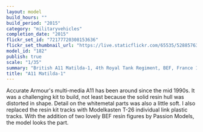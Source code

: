 ```yaml
---
layout: model
build_hours: ""
build_period: "2015"
category: "militaryvehicles"
completion_date: "2015"
flickr_set_id: "72177720308153636"
flickr_set_thumbnail_url: "https://live.staticflickr.com/65535/52885763129_a69513843a_m.jpg"
model_id: "182"
publish: true
scale: "1/35"
summary: "British A11 Matilda-1, 4th Royal Tank Regiment, BEF, France 1940"
title: "A11 Matilda-1"
---
```


Accurate Armour's multi-media A11 has been around since the mid 1990s. It was a challenging kit to build, not least because the solid resin hull was distorted in shape. Detail on the whitemetal parts was also a little soft. I also replaced the resin kit tracks with Modelkasten T-26 individual link plastic tracks. With the addition of two lovely BEF resin figures by Passion Models, the model looks the part.
